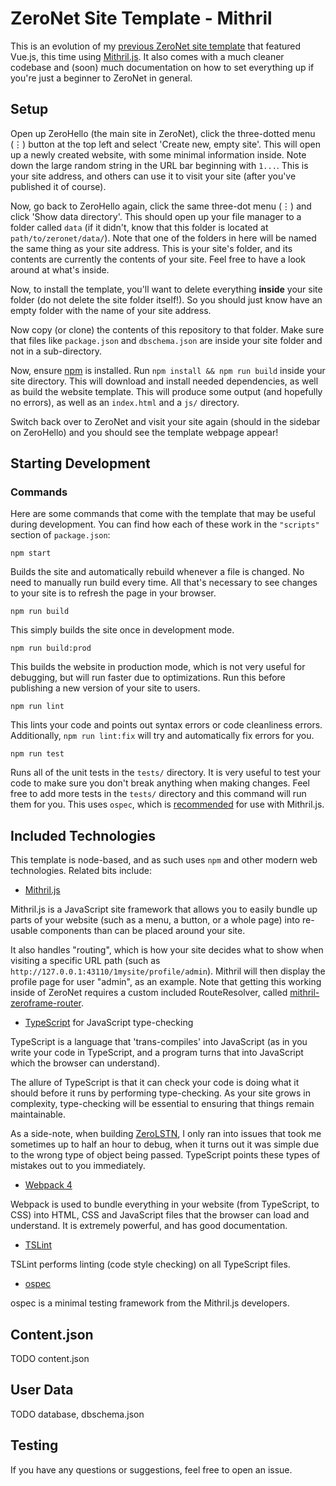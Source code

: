 # ZeroNet Site Template - Mithril

This is an evolution of my [previous ZeroNet site
template](https://github.com/anoadragon453/ZeroNetTemplate) that featured
Vue.js, this time using [Mithril.js](https://mithril.js.org/). It also comes
with a much cleaner codebase and (soon) much documentation on how to set
everything up if you're just a beginner to ZeroNet in general.

## Setup

Open up ZeroHello (the main site in ZeroNet), click the three-dotted menu (⋮) button at the top left and select 'Create new, empty site'. This will open up a newly created website, with some minimal information inside. Note down the large random string in the URL bar beginning with `1...`. This is your site address, and others can use it to visit your site (after you've published it of course).

Now, go back to ZeroHello again, click the same three-dot menu (⋮) and click 'Show data directory'. This should open up your file manager to a folder called `data` (if it didn't, know that this folder is located at `path/to/zeronet/data/`). Note that one of the folders in here will be named the same thing as your site address. This is your site's folder, and its contents are currently the contents of your site. Feel free to have a look around at what's inside.

Now, to install the template, you'll want to delete everything **inside** your site folder (do not delete the site folder itself!). So you should just know have an empty folder with the name of your site address.

Now copy (or clone) the contents of this repository to that folder. Make sure that files like `package.json` and `dbschema.json` are inside your site folder and not in a sub-directory.

Now, ensure [npm](https://nodejs.org/en/) is installed. Run `npm install && npm run build` inside your site directory. This will download and install needed dependencies, as well as build the website template. This will produce some output (and hopefully no errors), as well as an `index.html` and a `js/` directory.

Switch back over to ZeroNet and visit your site again (should in the sidebar on ZeroHello) and you should see the template webpage appear!

## Starting Development

### Commands

Here are some commands that come with the template that may be useful during development. You can find how each of these work in the `"scripts"` section of `package.json`:

```
npm start
```

Builds the site and automatically rebuild whenever a file is changed. No need to manually run build every time. All that's necessary to see changes to your site is to refresh the page in your browser.

```
npm run build
```

This simply builds the site once in development mode.

```
npm run build:prod
```

This builds the website in production mode, which is not very useful for debugging, but will run faster due to optimizations. Run this before publishing a new version of your site to users.

```
npm run lint
```

This lints your code and points out syntax errors or code cleanliness errors. Additionally, `npm run lint:fix` will try and automatically fix errors for you.

```
npm run test
```

Runs all of the unit tests in the `tests/` directory. It is very useful to test your code to make sure you don't break anything when making changes. Feel free to add more tests in the `tests/` directory and this command will run them for you. This uses `ospec`, which is [recommended](https://mithril.js.org/testing.html) for use with Mithril.js.

## Included Technologies

This template is node-based, and as such uses `npm` and other modern web technologies. Related bits include:

* [Mithril.js](https://mithril.js.org/)

Mithril.js is a JavaScript site framework that allows you to easily bundle up parts of your website (such as a menu, a button, or a whole page) into re-usable components than can be placed around your site.

It also handles "routing", which is how your site decides what to show when visiting a specific URL path (such as `http://127.0.0.1:43110/1mysite/profile/admin`). Mithril will then display the profile page for user "admin", as an example. Note that getting this working inside of ZeroNet requires a custom included RouteResolver, called [mithril-zeroframe-router](https://github.com/anoadragon453/mithril-zeroframe-router).


* [TypeScript](https://www.typescriptlang.org/) for JavaScript type-checking

TypeScript is a language that 'trans-compiles' into JavaScript (as in you write your code in TypeScript, and a program turns that into JavaScript which the browser can understand).

The allure of TypeScript is that it can check your code is doing what it should before it runs by performing type-checking. As your site grows in complexity, type-checking will be essential to ensuring that things remain maintainable.

As a side-note, when building [ZeroLSTN](https://github.com/anoadragon453/zerolstn), I only ran into issues that took me sometimes up to half an hour to debug, when it turns out it was simple due to the wrong type of object being passed. TypeScript points these types of mistakes out to you immediately.

* [Webpack 4](https://webpack.js.org/)

Webpack is used to bundle everything in your website (from TypeScript, to CSS) into HTML, CSS and JavaScript files that the browser can load and understand. It is extremely powerful, and has good documentation.

* [TSLint](https://palantir.github.io/tslint/)

TSLint performs linting (code style checking) on all TypeScript files.

* [ospec](https://github.com/MithrilJS/mithril.js/tree/master/ospec)

ospec is a minimal testing framework from the Mithril.js developers.


## Content.json

TODO content.json

## User Data

TODO database, dbschema.json

## Testing

If you have any questions or suggestions, feel free to open an issue.

